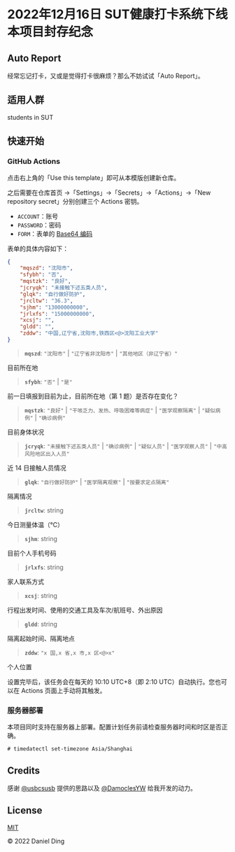 # 2022年12月16日 SUT健康打卡系统下线 本项目封存纪念

## Auto Report

经常忘记打卡，又或是觉得打卡很麻烦？那么不妨试试「Auto Report」。

## 适用人群

students in SUT

## 快速开始

### GitHub Actions

点击右上角的「Use this template」即可从本模版创建新仓库。

之后需要在仓库首页 ->「Settings」->「Secrets」->「Actions」->「New repository secret」分别创建三个 Actions 密钥。

- `ACCOUNT`：账号
- `PASSWORD`：密码
- `FORM`：表单的 [Base64 编码](https://www.base64encode.org)

表单的具体内容如下：

```json
{
    "mqszd": "沈阳市",
    "sfybh": "否",
    "mqstzk": "良好",
    "jcryqk": "未接触下述五类人员",
    "glqk": "自行做好防护",
    "jrcltw": "36.3",
    "sjhm": "13000000000",
    "jrlxfs": "15000000000",
    "xcsj": "",
    "gldd": "",
    "zddw": "中国,辽宁省,沈阳市,铁西区<@>沈阳工业大学"
}
```

> **`mqszd`**: `"沈阳市"` | `"辽宁省非沈阳市"` | `"其他地区（非辽宁省）"`

目前所在地

> **`sfybh`**: `"否"` | `"是"`

前一日填报到目前为止，目前所在地（第 1 题）是否存在变化？

> **`mqstzk`**: `"良好"` | `"干咳乏力、发热、呼吸困难等病症"` | `"医学观察隔离"` | `"疑似病例"` | `"确诊病例"`

目前身体状况

> **`jcryqk`**: `"未接触下述五类人员"` | `"确诊病例"` | `"疑似人员"` | `"医学观察人员"` | `"中高风险地区出入人员"`

近 14 日接触人员情况

> **`glqk`**: `"自行做好防护"` | `"医学隔离观察"` | `"按要求定点隔离"`

隔离情况

> **`jrcltw`**: string

今日测量体温（℃）

> **`sjhm`**: string

目前个人手机号码

> **`jrlxfs`**: string

家人联系方式

> **`xcsj`**: string

行程出发时间、使用的交通工具及车次/航班号、外出原因

> **`gldd`**: string

隔离起始时间、隔离地点

> **`zddw`**: `"x 国,x 省,x 市,x 区<@>x"`

个人位置

设置完毕后，该任务会在每天的 10:10 UTC+8（即 2:10 UTC）自动执行。您也可以在 Actions 页面上手动将其触发。

### 服务器部署

本项目同时支持在服务器上部署。配置计划任务前请检查服务器时间和时区是否正确。

```shell-session
# timedatectl set-timezone Asia/Shanghai
```

## Credits

感谢 [@usbcsusb](https://github.com/usbcsusb) 提供的思路以及 [@DamoclesYW](https://github.com/DamoclesYW) 给我开发的动力。

## License

[MIT](https://github.com/BioniCosmos/auto-report/blob/master/LICENSE)

© 2022 Daniel Ding
